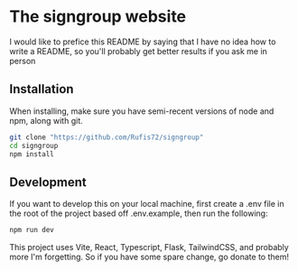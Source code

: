 # The signgroup website

I would like to prefice this README by saying that I have no idea how to write a README, so you'll probably get better results if you ask me in person

## Installation

When installing, make sure you have semi-recent versions of node and npm, along with git.

```bash
git clone "https://github.com/Rufis72/signgroup"
cd signgroup
npm install
```

## Development

If you want to develop this on your local machine, first create a .env file in the root of the project based off .env.example, then run the following:

```bash
npm run dev
```

This project uses Vite, React, Typescript, Flask, TailwindCSS, and probably more I'm forgetting. So if you have some spare change, go donate to them!

